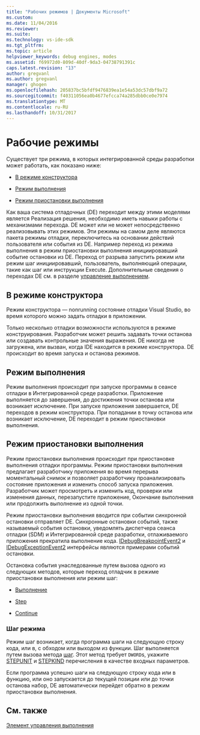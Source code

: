 ```yaml
---
title: "Рабочих режимов | Документы Microsoft"
ms.custom: 
ms.date: 11/04/2016
ms.reviewer: 
ms.suite: 
ms.technology: vs-ide-sdk
ms.tgt_pltfrm: 
ms.topic: article
helpviewer_keywords: debug engines, modes
ms.assetid: f69972d0-809d-40df-9da3-04738791391c
caps.latest.revision: "13"
author: gregvanl
ms.author: gregvanl
manager: ghogen
ms.openlocfilehash: 205837bc5bfdf9476839ea1e54a53dc57dbf9a72
ms.sourcegitcommit: f40311056ea0b4677efcca74a285dbb0ce0e7974
ms.translationtype: MT
ms.contentlocale: ru-RU
ms.lasthandoff: 10/31/2017
---
```

# <a name="operational-modes"></a>Рабочие режимы
Существует три режима, в которых интегрированной среды разработки может работать, как показано ниже:  
  
-   [В режиме конструктора](#vsconoperationalmodesanchor1)  
  
-   [Режим выполнения](#vsconoperationalmodesanchor2)  
  
-   [Режим приостановки выполнения](#vsconoperationalmodesanchor3)  
  
 Как ваша система отладочных (DE) переходит между этими моделями является Реализация решения, необходимо иметь навыки работы с механизмами перехода. DE может или не может непосредственно реализовывать этих режимов. Эти режимы на самом деле являются пакета режимы отладки, переключитесь на основании действий пользователя или события из DE. Например переход из режима выполнения в режим приостановки выполнения инициировавший событие остановки из DE. Переход от разрыва запустить режим или режим шаг инициировавший, пользователь, выполняющий операции, такие как шаг или инструкции Execute. Дополнительные сведения о переходах DE см. в разделе [управление выполнением](../../extensibility/debugger/control-of-execution.md).  
  
##  <a name="vsconoperationalmodesanchor1"></a>В режиме конструктора  
 Режим конструктора — nonrunning состояние отладки Visual Studio, во время которого можно задать отладки в приложении.  
  
 Только несколько отладки возможности используются в режиме конструирования. Разработчик может решить задавать точки останова или создавать контрольные значения выражения. DE никогда не загружена, или вызван, когда IDE находится в режиме конструктора. DE происходит во время запуска и останова режимов.  
  
##  <a name="vsconoperationalmodesanchor2"></a>Режим выполнения  
 Режим выполнения происходит при запуске программы в сеансе отладки в Интегрированной среде разработки. Приложение выполняется до завершения, до достижения точки останова или возникает исключение. При запуске приложения завершается, DE переходов в режим конструктора. При попадании в точку останова или возникает исключение, DE переходит в режим приостановки выполнения.  
  
##  <a name="vsconoperationalmodesanchor3"></a>Режим приостановки выполнения  
 Режим приостановки выполнения происходит при приостановке выполнения отладки программы. Режим приостановки выполнения предлагает разработчику приложения во время перерыва моментальный снимок и позволяет разработчику проанализировать состояние приложения и изменить способ запуска приложения. Разработчик может просмотреть и изменить код, проверки или изменения данных, перезапустите приложение, Окончание выполнения или продолжить выполнение из одной точки.  
  
 Режим приостановки выполнения вводится при событии синхронной остановки отправляет DE. Синхронные остановки событий, также называемый события остановки, уведомлять диспетчера сеанса отладки (SDM) и Интегрированной среде разработки, отлаживаемого приложения прекратила выполнение кода. [IDebugBreakpointEvent2](../../extensibility/debugger/reference/idebugbreakpointevent2.md) и [IDebugExceptionEvent2](../../extensibility/debugger/reference/idebugexceptionevent2.md) интерфейсы являются примерами событий остановки.  
  
 Остановка события унаследованные путем вызова одного из следующих методов, которые переход отладчик в режиме приостановки выполнения или режим шаг:  
  
-   [Выполнение](../../extensibility/debugger/reference/idebugprocess3-execute.md)  
  
-   [Step](../../extensibility/debugger/reference/idebugprocess3-step.md)  
  
-   [Continue](../../extensibility/debugger/reference/idebugprocess3-continue.md)  
  
###  <a name="vsconoperationalmodesanchor4"></a>Шаг режима  
 Режим шаг возникает, когда программа шаги на следующую строку кода, или в, с обходом или выходом из функции. Шаг выполняется путем вызова метода [шаг](../../extensibility/debugger/reference/idebugprocess3-step.md). Этот метод требует `DWORD`s, укажите [STEPUNIT](../../extensibility/debugger/reference/stepunit.md) и [STEPKIND](../../extensibility/debugger/reference/stepkind.md) перечисления в качестве входных параметров.  
  
 Если программа успешно шаги на следующую строку кода или в функцию, или оно запускается до текущей позиции или до точки останова набор, DE автоматически перейдет обратно в режим приостановки выполнения.  
  
## <a name="see-also"></a>См. также  
 [Элемент управления выполнения](../../extensibility/debugger/control-of-execution.md)